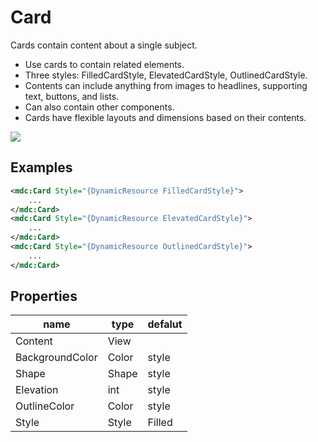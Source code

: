 # Card

Cards contain content about a single subject.



- Use cards to contain related elements.
- Three styles: FilledCardStyle, ElevatedCardStyle, OutlinedCardStyle.
- Contents can include anything from images to headlines, supporting text, buttons, and lists.
- Can also contain other components.
- Cards have flexible layouts and dimensions based on their contents.



![](/assets/cards.png)



## Examples

```xml
<mdc:Card Style="{DynamicResource FilledCardStyle}">
    ...
</mdc:Card>
<mdc:Card Style="{DynamicResource ElevatedCardStyle}">
    ...
</mdc:Card>
<mdc:Card Style="{DynamicResource OutlinedCardStyle}">
    ...
</mdc:Card>
```



## Properties

| name            | type  | defalut |
| --------------- | ----- | ------- |
| Content         | View  |         |
| BackgroundColor | Color | style   |
| Shape           | Shape | style   |
| Elevation       | int   | style   |
| OutlineColor    | Color | style   |
| Style           | Style | Filled  |

